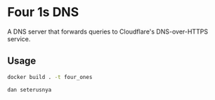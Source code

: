 # Four 1s DNS

A DNS server that forwards queries to Cloudflare's DNS-over-HTTPS service.

## Usage

```sh
docker build . -t four_ones

dan seterusnya
```
